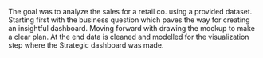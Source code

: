 The goal was to analyze the sales for a retail co. using a provided dataset. Starting first with the business question which paves the way for creating an insightful dashboard. Moving forward with drawing the mockup to make a clear plan. At the end data is cleaned and modelled for the visualization step where the Strategic dashboard was made.
